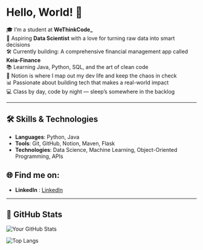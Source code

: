 # Hello, World! 👋

🎓 I’m a student at **WeThinkCode_**  
🔬 Aspiring **Data Scientist** with a love for turning raw data into smart decisions  
🛠️ Currently building: A comprehensive financial management app called **Keia-Finance**              
📚 Learning Java, Python, SQL, and the art of clean code  
🧠 Notion is where I map out my dev life and keep the chaos in check  
📊 Passionate about building tech that makes a real-world impact  
💻 Class by day, code by night — sleep’s somewhere in the backlog  

---

## 🛠️ Skills & Technologies
- **Languages**: Python, Java
- **Tools**: Git, GitHub, Notion, Maven, Flask  
- **Technologies**: Data Science, Machine Learning, Object-Oriented Programming, APIs


## 🌐 Find me on:
- **LinkedIn** : [LinkedIn](https://www.linkedin.com/in/keabetswe-mmakola-7615a0334) 

---

## 🧮 GitHub Stats

![Your GitHub Stats](https://github-readme-stats.vercel.app/api?username=keammakola&show_icons=true&theme=radical)

![Top Langs](https://github-readme-stats.vercel.app/api/top-langs/?username=keammakola&layout=compact&theme=radical)
